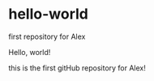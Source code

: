 # hello-world
first repository for Alex

Hello, world!

this is the first gitHub repository for Alex!
